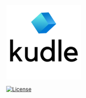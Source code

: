 <img src="images/logo2.png" alt="Projectlogo" width="200">

[![License](https://img.shields.io/badge/License-Apache%202.0-blue.svg)](https://github.com/miranthajayatilake/kudle/blob/main/LICENSE)